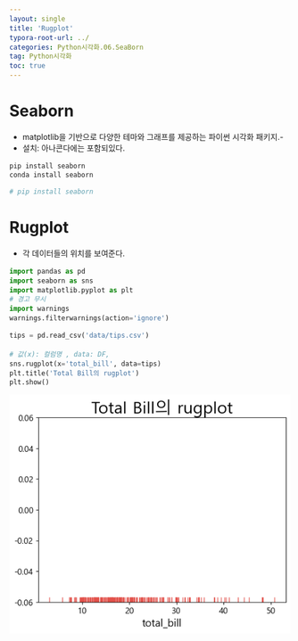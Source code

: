 ```yaml
---
layout: single
title: 'Rugplot'
typora-root-url: ../
categories: Python시각화.06.SeaBorn
tag: Python시각화
toc: true
---
```


# Seaborn
- matplotlib을 기반으로 다양한 테마와 그래프를 제공하는 파이썬 시각화 패키지.-
- 설치: 아나콘다에는 포함되있다.
```
pip install seaborn
conda install seaborn
```



```python
# pip install seaborn
```

# Rugplot 

- 각 데이터들의 위치를 보여준다.

```python
import pandas as pd
import seaborn as sns
import matplotlib.pyplot as plt
# 경고 무시
import warnings
warnings.filterwarnings(action='ignore')
```




```python
tips = pd.read_csv('data/tips.csv')

# 값(x): 컬럼명 , data: DF, 
sns.rugplot(x='total_bill', data=tips)
plt.title('Total Bill의 rugplot')
plt.show()
```


![output_6_0](/../../images/2023-10-12-00.SeaBorn/output_6_0.png)
